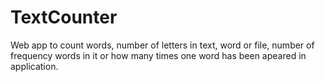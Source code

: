 # TextCounter
Web app to count words, number of letters in text, word or file, number of frequency words in it or how many times one word has been apeared in application.
